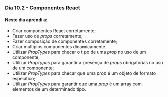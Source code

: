 ### Dia 10.2 - Componentes React

#### Neste dia aprendi a:

- Criar componentes React corretamente;
- Fazer uso de _props_ corretamente;
- Fazer composição de componentes corretamente;
- Criar múltiplos componentes dinamicamente.
- Utilizar _PropTypes_ para checar o tipo de uma _prop_ no uso de um componente;
- Utilizar _PropTypes_ para garantir a presença de _props_ obrigatórias no uso de um componente;
- Utilizar _PropTypes_ para checar que uma _prop_ é um objeto de formato específico;
- Utilizar _PropTypes_ para garantir que uma _prop_ é um array com elementos de um determinado tipo.
